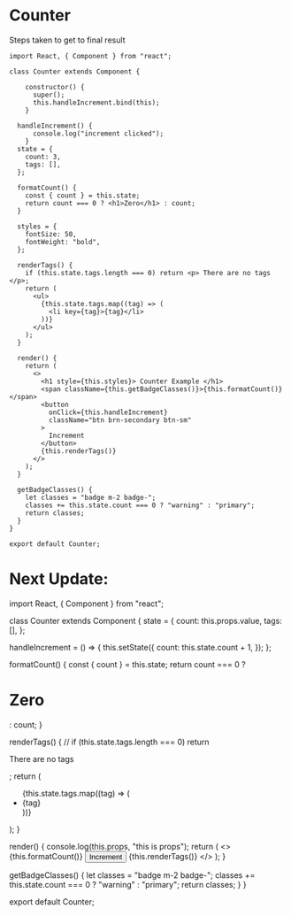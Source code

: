 # Counter

Steps taken to get to final result

```
import React, { Component } from "react";

class Counter extends Component {

    constructor() {
      super();
      this.handleIncrement.bind(this);
    }

  handleIncrement() {
      console.log("increment clicked");
    }
  state = {
    count: 3,
    tags: [],
  };

  formatCount() {
    const { count } = this.state;
    return count === 0 ? <h1>Zero</h1> : count;
  }

  styles = {
    fontSize: 50,
    fontWeight: "bold",
  };

  renderTags() {
    if (this.state.tags.length === 0) return <p> There are no tags </p>;
    return (
      <ul>
        {this.state.tags.map((tag) => (
          <li key={tag}>{tag}</li>
        ))}
      </ul>
    );
  }

  render() {
    return (
      <>
        <h1 style={this.styles}> Counter Example </h1>
        <span className={this.getBadgeClasses()}>{this.formatCount()}</span>
        <button
          onClick={this.handleIncrement}
          className="btn brn-secondary btn-sm"
        >
          Increment
        </button>
        {this.renderTags()}
      </>
    );
  }

  getBadgeClasses() {
    let classes = "badge m-2 badge-";
    classes += this.state.count === 0 ? "warning" : "primary";
    return classes;
  }
}

export default Counter;
```

# Next Update:

import React, { Component } from "react";

class Counter extends Component {
  state = {
    count: this.props.value,
    tags: [],
  };

  handleIncrement = () => {
    this.setState({
      count: this.state.count + 1,
    });
  };

  formatCount() {
    const { count } = this.state;
    return count === 0 ? <h1>Zero</h1> : count;
  }

  renderTags() {
    // if (this.state.tags.length === 0) return <p> There are no tags </p>;
    return (
      <ul>
        {this.state.tags.map((tag) => (
          <li key={tag}>{tag}</li>
        ))}
      </ul>
    );
  }

  render() {
    console.log(this.props, "this is props");
    return (
      <>
        <span className={this.getBadgeClasses()}>{this.formatCount()}</span>
        <button
          onClick={this.handleIncrement}
          className="btn brn-secondary btn-sm"
        >
          Increment
        </button>
        {this.renderTags()}
      </>
    );
  }

  getBadgeClasses() {
    let classes = "badge m-2 badge-";
    classes += this.state.count === 0 ? "warning" : "primary";
    return classes;
  }
}

export default Counter;

